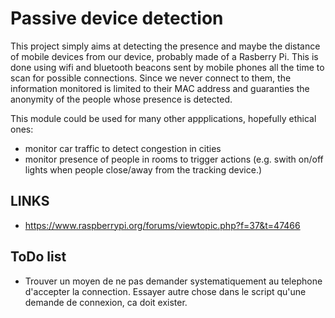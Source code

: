 # Passive device detection

This project simply aims at detecting the presence and maybe the distance of mobile devices from our device, probably made of a Rasberry Pi.  This is done using wifi and bluetooth beacons sent by mobile phones all the time to scan for possible connections. Since we never connect to them, the information monitored is limited to their MAC address and guaranties the anonymity of the people whose presence is detected.

This module could be used for many other appplications, hopefully ethical ones:

* monitor car traffic to detect congestion in cities
* monitor presence of people in rooms to trigger actions (e.g. swith on/off lights when people close/away from the tracking device.)



## LINKS

* https://www.raspberrypi.org/forums/viewtopic.php?f=37&t=47466

## ToDo list

* Trouver un moyen de ne pas demander systematiquement au telephone d'accepter la connection. Essayer autre chose dans le script qu'une demande de connexion, ca doit exister.